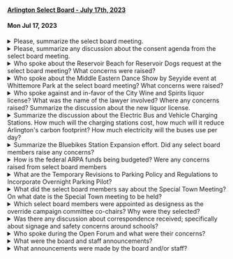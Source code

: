 #### [Arlington Select Board - July 17th, 2023](https://www.youtube.com/watch?v=qvrSC_-RZGs)   
#### Mon Jul 17, 2023

<details><summary>Please, summarize the select board meeting.</summary>

> The select board meeting discussed a variety of topics. First, they discussed the approval of a liquor license for a new business, with the board ultimately voting in favor. They also discussed the appointment of a select board member to co-chair the override campaign committee, with the current chair being nominated and approved. The board also discussed traffic and signage rules for electric bus and vehicle charging stations at a local middle school. Finally, the town manager provided an update on the budget, specifically discussing the allocation of funds from the American Rescue Plan Act (ARPA). The meeting concluded with the board agreeing to table further discussions until the next meeting.
</details><details><summary>Please, summarize any discussion about the consent agenda from the select board meeting.</summary>

> The consent agenda for the select board meeting included approval of minutes from two previous meetings, requests for special one-day beer and wine licenses for various events, and a request for a common vigilor license for a new restaurant. The board discussed the events and locations for the special licenses, including a retirement party, a beach concert series, and a private event. They also discussed the new restaurant, Turmeric House, and its plans for operation. The board unanimously approved the consent agenda.
</details><details><summary>Who spoke about the Reservoir Beach for Reservoir Dogs request at the select board meeting?  What concerns were raised?</summary>

> The select board member, Mr. Diggins, spoke about the Reservoir Beach for Reservoir Dogs request. He did not raise any specific concerns but made a comment about the event being interesting and asked if there was another beer garden event happening at the Jason Russell House on the same day.
</details><details><summary>Who spoke about the Middle Eastern Dance Show by Seyyide event at Whittemore Park at the select board meeting?  What concerns were raised?</summary>

> The Middle Eastern Dance Show by Seyyide event at Whittemore Park was discussed by Talia Fox, the sustainability manager for the town. She mentioned that the organizer, Claudia Dunnett, could not be present at the meeting due to a work conflict. Fox suggested that the board could either approve the event or move a conditional approval based on any questions they might have. There were no specific concerns raised about the event during the discussion.
</details><details><summary>Who spoke against and in-favor of the City Wine and Spirits liquor license?  What was the name of the lawyer involved? Where any concerns raised?  Summarize the discussion about the new liquor license.</summary>

> The lawyer representing the applicant for the City Wine and Spirits liquor license was Andrew Upton. There were several concerns raised during the discussion, primarily related to parking and traffic issues, as well as the proximity of the store to other similar businesses. Some residents also expressed concerns about the potential for increased alcohol-related issues in the area. However, there were also several people who spoke in favor of the new liquor license, citing the need for a boutique wine store in the area and the potential for the store to attract a higher-end clientele. The discussion also touched on the store's proposed security measures and commitment to not selling certain lower-end products.
</details><details><summary>Summarize the discussion about the Electric Bus and Vehicle Charging Stations.  How much will the charging stations cost, how much will it reduce Arlington's carbon footprint?  How much electricity will the buses use per day?</summary>

> The discussion about the Electric Bus and Vehicle Charging Stations focused on the installation of two new charging stations at Otteson Middle School. The stations will be used to charge two electric school buses and two level two chargers for school personnel use during the day and public use outside of school hours. The cost of the charging stations was not mentioned in the discussion. The electric buses are part of Arlington's net zero action plan, which aims to reduce the town's greenhouse gas emissions by 2050. However, the specific reduction in Arlington's carbon footprint due to these buses was not discussed. The amount of electricity the buses will use per day was also not mentioned. The charging time for the buses is estimated to be between two to four hours.
</details><details><summary>Summarize the Bluebikes Station Expansion effort.  Did any select board members raise any concerns?</summary>

> The Bluebikes Station Expansion effort was presented by John Alessi, Senior Transportation Planner in the Department of Planning and Community Development. He proposed the installation of two new Blue Bike Stations in Arlington, one on Mill Street at the Minuteman Bikeway Crossing and the other at Arlington High School on Mass Ave. These locations were chosen based on a resident survey.Select board member Mr. Diggins suggested the possibility of adding bike racks at the CVS station instead of a compact parking space. Mr. DeCorsi expressed support for the Blue Bike Station on Mill Street but suggested that a better spot might be along the bikeway, although he acknowledged that dealing with the MBTA for the right-of-way could be challenging. He proposed working with Attorney Heim and Mr. Diggins to negotiate with the MBTA. Mr. DeCorsi also raised concerns about potential icy conditions in the parking lot during winter.The board ultimately approved the Bluebikes Station Expansion with the conditions of no candy, no lottery sales, no kegs, and no malt liquor.
</details><details><summary>How is the federal ARPA funds being budgeted?  Were any concerns raised from select board members</summary>

> The federal ARPA funds have been budgeted across various categories including revenue loss, public health, equity and inclusion, behavioral health support, small business assistance, tenant assistance, food security, HVAC improvements, parks and open spaces, water and sewer, affordable housing, homelessness, remote meeting infrastructure, and administration and oversight.Some concerns raised by select board members included ensuring that the funds are being spent within the allowed categories to avoid potential issues in future audits. There was also a concern about ensuring that any positions or programs funded by ARPA are properly notified if the funding is not continuing in the future. Additionally, there was a discussion about potentially reallocating funds from categories where the full budgeted amount has not been spent to areas where they might be more needed.
</details><details><summary>What are the Temporary Revisions to Parking Policy and Regulations to Incorporate Overnight Parking Pilot?</summary>

> The Temporary Revisions to Parking Policy and Regulations to Incorporate Overnight Parking Pilot are changes made to the existing parking rules in order to accommodate a pilot program for overnight parking. These revisions may include designating specific areas for overnight parking, setting time restrictions, and outlining any necessary permits or fees. The goal of the pilot program is to test the feasibility and impact of allowing overnight parking in certain areas. The revisions are temporary and will be reviewed and adjusted based on the results of the pilot program.
</details><details><summary>What did the select board members say about the Special Town Meeting?  On what date is the Special Town meeting to be held?</summary>

> The select board members discussed the potential dates for the Special Town Meeting but did not finalize a date during the meeting. They decided to table the decision to a later date.
</details><details><summary>Which select board members were appointed as designess as the override campaign committee co-chairs?  Why were they selected?</summary>

> Select board chair Eric Helmuth was appointed as the select board's designee to the override campaign committee co-chairs. He was selected due to his position as chair of the select board and his experience in town governance. The decision was made by a vote of the select board members.
</details><details><summary>Was there any discussion about correspondence received; specifically about signage and safety concerns around schools?</summary>

> Yes, there was discussion about correspondence received regarding signage and safety concerns around schools. The correspondence included a request for additional signage from Katie Tremblay for Oxford Street and Winter Street due to safety concerns raised by residents in that neighborhood. There was also a stop sign request for Regis Road at Everett Street from the Arlington School Committee. The board noted that while they anticipated these matters may be referred to the Traffic Advisory Committee (TAC), there was also a short-term examination being conducted by town employees to see if there were any immediate solutions that could be implemented.
</details><details><summary>Who spoke during the Open Forum and what were their concerns?</summary>

> No one spoke during the Open Forum.
</details><details><summary>What were the board and staff announcements?</summary>

> The board and staff announcements are typically updates or information shared by the board members and staff at the beginning of a meeting. These can include updates on ongoing projects, upcoming events, changes in policy, or other relevant news. The specific content of these announcements can vary greatly depending on the context of the meeting and the roles of the individuals making the announcements.
</details><details><summary>What announcements were made by the board and/or staff?</summary>

> The board announced the approval of a common victualler license for Turmeric House, a new Indian and Nepali cuisine restaurant. They also approved a Middle Eastern dance show at Whittemore Park and discussed the allocation of funds from the American Rescue Plan Act. The board also appointed an acting town manager for the period of July 29th through July 31st, and appointed the current chair of the select board as the select board's co-chair for the override campaign committee.
</details>
